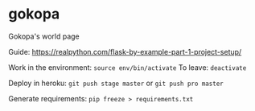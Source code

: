 # gokopa
Gokopa's world page

Guide: https://realpython.com/flask-by-example-part-1-project-setup/

Work in the environment: `source env/bin/activate`
To leave: `deactivate`

Deploy in heroku: `git push stage master` or `git push pro master`

Generate requirements: `pip freeze > requirements.txt`
